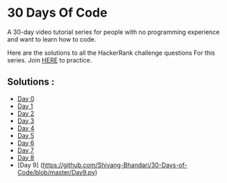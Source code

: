 # 30 Days Of Code

A 30-day video tutorial series for people with no programming experience and want to learn how to code.

Here are the solutions to all the HackerRank challenge questions For this series. Join [HERE](http://hr.gs/fdeeee) to practice.

## Solutions :

* [Day 0](https://github.com/Shivang-Bhandari/30-Days-of-Code/blob/master/Day0.py)
* [Day 1](https://github.com/Shivang-Bhandari/30-Days-of-Code/blob/master/Day1.py)
* [Day 2](https://github.com/Shivang-Bhandari/30-Days-of-Code/blob/master/Day2.py)
* [Day 3](https://github.com/Shivang-Bhandari/30-Days-of-Code/blob/master/Day3.py)
* [Day 4](https://github.com/Shivang-Bhandari/30-Days-of-Code/blob/master/Day4.py)
* [Day 5](https://github.com/Shivang-Bhandari/30-Days-of-Code/blob/master/Day5.py)
* [Day 6](https://github.com/Shivang-Bhandari/30-Days-of-Code/blob/master/Day6.py)
* [Day 7](https://github.com/Shivang-Bhandari/30-Days-of-Code/blob/master/Day7.py)
* [Day 8](https://github.com/Shivang-Bhandari/30-Days-of-Code/blob/master/Day8.py)
* [Day 9] (https://github.com/Shivang-Bhandari/30-Days-of-Code/blob/master/Day9.py)
